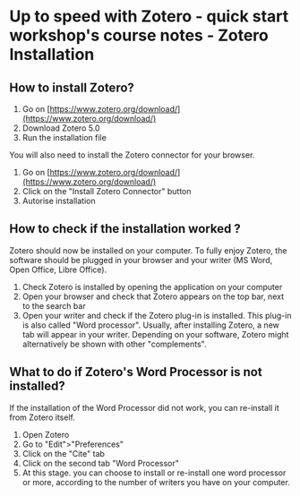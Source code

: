 # Up to speed with Zotero - quick start workshop's course notes - Zotero Installation

## How to install Zotero?

1. Go on [https://www.zotero.org/download/](https://www.zotero.org/download/) 
2. Download Zotero 5.0
3. Run the installation file

You will also need to install the Zotero connector for your browser. 

1. Go on [https://www.zotero.org/download/](https://www.zotero.org/download/)
2. Click on the "Install Zotero Connector" button 
3. Autorise installation


## How to check if the installation worked ?

Zotero should now be installed on your computer. To fully enjoy Zotero, the software should be plugged in your browser and your writer (MS Word, Open Office, Libre Office). 

1. Check Zotero is installed by opening the application on your computer
2. Open your browser and check that Zotero appears on the top bar, next to the search bar
3. Open your writer and check if the Zotero plug-in is installed. This plug-in is also called "Word processor". Usually, after installing Zotero, a new tab will appear in your writer. Depending on your software, Zotero might alternatively be shown with other "complements".

## What to do if Zotero's Word Processor is not installed?
If the installation of the Word Processor did not work, you can re-install it from Zotero itself. 
1. Open Zotero
2. Go to "Edit">"Preferences"
3. Click on the "Cite" tab
4. Click on the second tab "Word Processor"
5. At this stage. you can choose to install or re-install one word processor or more, according to the number of writers you have on your computer.
